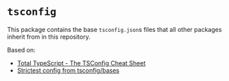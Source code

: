 # `tsconfig`

This package contains the base `tsconfig.json`s files that all other packages inherit from in this repository.

Based on:
- [Total TypeScript - The TSConfig Cheat Sheet](https://www.totaltypescript.com/tsconfig-cheat-sheet)
- [Strictest config from tsconfig/bases](https://github.com/tsconfig/bases/blob/031273b815ff7f672c7c9057fb7d19ef363054b1/bases/strictest.json)
